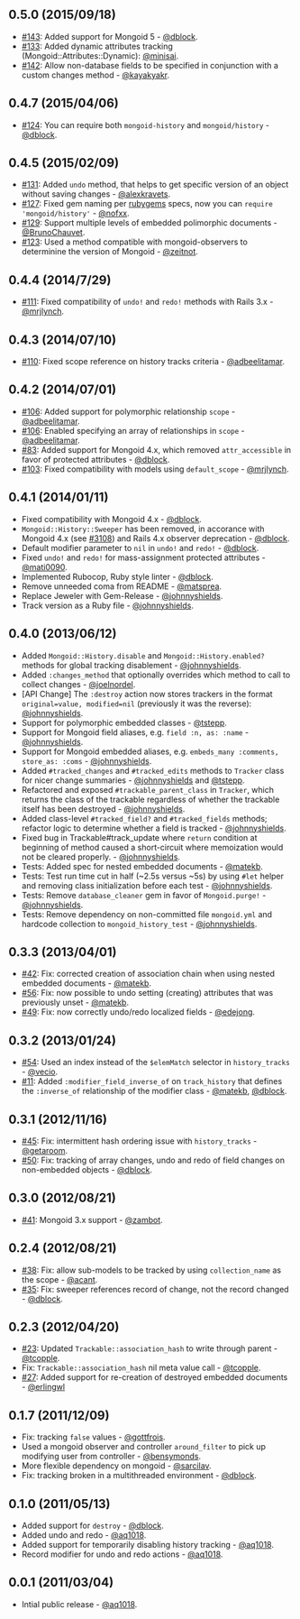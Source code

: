 0.5.0 (2015/09/18)
------------------

* [#143](https://github.com/aq1018/mongoid-history/pull/143): Added support for Mongoid 5 - [@dblock](https://github.com/dblock).
* [#133](https://github.com/aq1018/mongoid-history/pull/133): Added dynamic attributes tracking (Mongoid::Attributes::Dynamic): [@minisai](https://github.com/minisai).
* [#142](https://github.com/aq1018/mongoid-history/pull/142): Allow non-database fields to be specified in conjunction with a custom changes method - [@kayakyakr](https://github.com/kayakyakr).

0.4.7 (2015/04/06)
------------------

* [#124](https://github.com/aq1018/mongoid-history/pull/124): You can require both `mongoid-history` and `mongoid/history` - [@dblock](https://github.com/dblock).

0.4.5 (2015/02/09)
------------------

* [#131](https://github.com/aq1018/mongoid-history/pull/131): Added `undo` method, that helps to get specific version of an object without saving changes - [@alexkravets](https://github.com/alexkravets).
* [#127](https://github.com/aq1018/mongoid-history/pull/127): Fixed gem naming per [rubygems](http://guides.rubygems.org/name-your-gem/) specs, now you can `require 'mongoid/history'` - [@nofxx](https://github.com/nofxx).
* [#129](https://github.com/aq1018/mongoid-history/pull/129): Support multiple levels of embedded polimorphic documents - [@BrunoChauvet](https://github.com/BrunoChauvet).
* [#123](https://github.com/aq1018/mongoid-history/pull/123): Used a method compatible with mongoid-observers to determinine the version of Mongoid - [@zeitnot](https://github.com/zeitnot).

0.4.4 (2014/7/29)
-----------------

* [#111](https://github.com/aq1018/mongoid-history/pull/111): Fixed compatibility of `undo!` and `redo!` methods with Rails 3.x - [@mrjlynch](https://github.com/mrjlynch).

0.4.3 (2014/07/10)
------------------

* [#110](https://github.com/aq1018/mongoid-history/pull/110): Fixed scope reference on history tracks criteria -  [@adbeelitamar](https://github.com/adbeelitamar).

0.4.2 (2014/07/01)
------------------

* [#106](https://github.com/aq1018/mongoid-history/pull/106): Added support for polymorphic relationship `scope` -  [@adbeelitamar](https://github.com/adbeelitamar).
* [#106](https://github.com/aq1018/mongoid-history/pull/106): Enabled specifying an array of relationships in `scope` -  [@adbeelitamar](https://github.com/adbeelitamar).
* [#83](https://github.com/aq1018/mongoid-history/pull/83): Added support for Mongoid 4.x, which removed `attr_accessible` in favor of protected attributes - [@dblock](https://github.com/dblock).
* [#103](https://github.com/aq1018/mongoid-history/pull/103): Fixed compatibility with models using `default_scope` - [@mrjlynch](https://github.com/mrjlynch).

0.4.1 (2014/01/11)
------------------

* Fixed compatibility with Mongoid 4.x - [@dblock](https://github.com/dblock).
* `Mongoid::History::Sweeper` has been removed, in accorance with Mongoid 4.x (see [#3108](https://github.com/mongoid/mongoid/issues/3108)) and Rails 4.x observer deprecation - [@dblock](https://github.com/dblock).
* Default modifier parameter to `nil` in `undo!` and `redo!` - [@dblock](https://github.com/dblock).
* Fixed `undo!` and `redo!` for mass-assignment protected attributes - [@mati0090](https://github.com/mati0090).
* Implemented Rubocop, Ruby style linter - [@dblock](https://github.com/dblock).
* Remove unneeded coma from README - [@matsprea](https://github.com/matsprea).
* Replace Jeweler with Gem-Release - [@johnnyshields](https://github.com/johnnyshields).
* Track version as a Ruby file - [@johnnyshields](https://github.com/johnnyshields).

0.4.0 (2013/06/12)
------------------

* Added `Mongoid::History.disable` and `Mongoid::History.enabled?` methods for global tracking disablement - [@johnnyshields](https://github.com/johnnyshields).
* Added `:changes_method` that optionally overrides which method to call to collect changes - [@joelnordel](https://github.com/joelnordell).
* [API Change] The `:destroy` action now stores trackers in the format `original=value, modified=nil` (previously it was the reverse): [@johnnyshields](https://github.com/johnnyshields).
* Support for polymorphic embedded classes - [@tstepp](https://github.com/tstepp).
* Support for Mongoid field aliases, e.g. `field :n, as: :name` - [@johnnyshields](https://github.com/johnnyshields).
* Support for Mongoid embedded aliases, e.g. `embeds_many :comments, store_as: :coms` - [@johnnyshields](https://github.com/johnnyshields).
* Added `#tracked_changes` and `#tracked_edits` methods to `Tracker` class for nicer change summaries - [@johnnyshields](https://github.com/johnnyshields) and [@tstepp](https://github.com/tstepp).
* Refactored and exposed `#trackable_parent_class` in `Tracker`, which returns the class of the trackable regardless of whether the trackable itself has been destroyed - [@johnnyshields](https://github.com/johnnyshields).
* Added class-level `#tracked_field?` and `#tracked_fields` methods; refactor logic to determine whether a field is tracked - [@johnnyshields](https://github.com/johnnyshields).
* Fixed bug in Trackable#track_update where `return` condition at beginning of method caused a short-circuit where memoization would not be cleared properly. - [@johnnyshields](https://github.com/johnnyshields).
* Tests: Added spec for nested embedded documents - [@matekb](https://github.com/matekb).
* Tests: Test run time cut in half (~2.5s versus ~5s) by using `#let` helper and removing class initialization before each test - [@johnnyshields](https://github.com/johnnyshields).
* Tests: Remove `database_cleaner` gem in favor of `Mongoid.purge!` - [@johnnyshields](https://github.com/johnnyshields).
* Tests: Remove dependency on non-committed file `mongoid.yml` and hardcode collection to `mongoid_history_test` - [@johnnyshields](https://github.com/johnnyshields).

0.3.3 (2013/04/01)
------------------

* [#42](https://github.com/aq1018/mongoid-history/issues/42): Fix: corrected creation of association chain when using nested embedded documents - [@matekb](https://github.com/matekb).
* [#56](https://github.com/aq1018/mongoid-history/issues/56): Fix: now possible to undo setting (creating) attributes that was previously unset - [@matekb](https://github.com/matekb).
* [#49](https://github.com/aq1018/mongoid-history/issues/49): Fix: now correctly undo/redo localized fields - [@edejong](https://github.com/edejong).


0.3.2 (2013/01/24)
------------------

* [#54](https://github.com/aq1018/mongoid-history/pull/54): Used an index instead of the `$elemMatch` selector in `history_tracks` - [@vecio](https://github.com/vecio).
* [#11](https://github.com/aq1018/mongoid-history/issues/11): Added `:modifier_field_inverse_of` on `track_history` that defines the `:inverse_of` relationship of the modifier class - [@matekb](https://github.com/matekb), [@dblock](https://github.com/dblock).

0.3.1 (2012/11/16)
------------------

* [#45](https://github.com/aq1018/mongoid-history/pull/45): Fix: intermittent hash ordering issue with `history_tracks` - [@getaroom](https://github.com/getaroom).
* [#50](https://github.com/aq1018/mongoid-history/pull/50): Fix: tracking of array changes, undo and redo of field changes on non-embedded objects - [@dblock](https://github.com/dblock).

0.3.0 (2012/08/21)
------------------

* [#41](https://github.com/aq1018/mongoid-history/pull/41): Mongoid 3.x support - [@zambot](https://github.com/zambot).

0.2.4 (2012/08/21)
------------------

* [#38](https://github.com/aq1018/mongoid-history/pull/38): Fix: allow sub-models to be tracked by using `collection_name` as the scope - [@acant](https://github.com/acant).
* [#35](https://github.com/aq1018/mongoid-history/pull/35): Fix: sweeper references record of change, not the record changed - [@dblock](https://github.com/dblock).

0.2.3 (2012/04/20)
------------------

* [#23](https://github.com/aq1018/mongoid-history/pull/34): Updated `Trackable::association_hash` to write through parent - [@tcopple](https://github.com/tcopple).
* Fix: `Trackable::association_hash` nil meta value call - [@tcopple](https://github.com/tcopple).
* [#27](https://github.com/aq1018/mongoid-history/pull/27): Added support for re-creation of destroyed embedded documents - [@erlingwl](https://github.com/erlingwl)

0.1.7 (2011/12/09)
------------------

* Fix: tracking `false` values - [@gottfrois](https://github.com/gottfrois).
* Used a mongoid observer and controller `around_filter` to pick up modifying user from controller - [@bensymonds](https://github.com/bensymonds).
* More flexible dependency on mongoid - [@sarcilav](https://github.com/sarcilav).
* Fix: tracking broken in a multithreaded environment - [@dblock](https://github.com/dblock).

0.1.0 (2011/05/13)
------------------

* Added support for `destroy` - [@dblock](https://github.com/dblock).
* Added undo and redo - [@aq1018](https://github.com/aq1018).
* Added support for temporarily disabling history tracking - [@aq1018](https://github.com/aq1018).
* Record modifier for undo and redo actions - [@aq1018](https://github.com/aq1018).

0.0.1 (2011/03/04)
------------------

* Intial public release - [@aq1018](https://github.com/aq1018).
